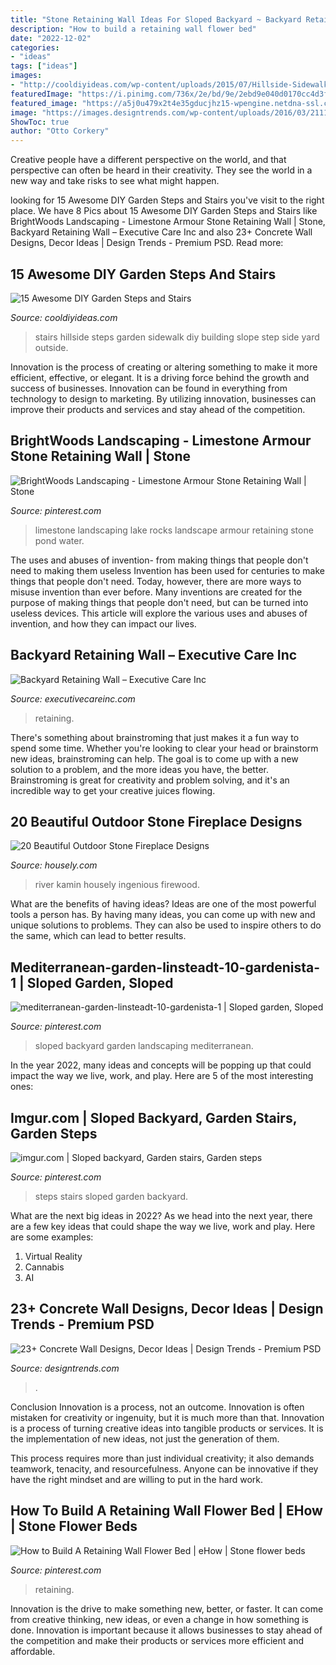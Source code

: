 ```yaml
---
title: "Stone Retaining Wall Ideas For Sloped Backyard ~ Backyard Retaining Wall – Executive Care Inc"
description: "How to build a retaining wall flower bed"
date: "2022-12-02"
categories:
- "ideas"
tags: ["ideas"]
images:
- "http://cooldiyideas.com/wp-content/uploads/2015/07/Hillside-Sidewalk-and-Stairs.jpg"
featuredImage: "https://i.pinimg.com/736x/2e/bd/9e/2ebd9e040d0170cc4d3f1aa1f8f14240.jpg"
featured_image: "https://a5j0u479x2t4e35gducjhz15-wpengine.netdna-ssl.com/wp-content/uploads/2016/04/contemporary-outdoor-stone-fireplace-kit-with-bottom-firewood-storage-plus-beautiful-flowers-750x1117.jpg"
image: "https://images.designtrends.com/wp-content/uploads/2016/03/21110335/Cozy-Patio-Concrete-Wall.jpeg"
ShowToc: true
author: "Otto Corkery"
---
```



Creative people have a different perspective on the world, and that perspective can often be heard in their creativity. They see the world in a new way and take risks to see what might happen.

	

		
looking for 15 Awesome DIY Garden Steps and Stairs you've visit to the right place. We have 8 Pics about 15 Awesome DIY Garden Steps and Stairs like BrightWoods Landscaping - Limestone Armour Stone Retaining Wall | Stone, Backyard Retaining Wall – Executive Care Inc and also 23+ Concrete Wall Designs, Decor Ideas | Design Trends - Premium PSD. Read more:
		
    
## 15 Awesome DIY Garden Steps And Stairs

<img loading=lazy src="http://cooldiyideas.com/wp-content/uploads/2015/07/Hillside-Sidewalk-and-Stairs.jpg" onerror="this.onerror=null;this.src='https://tse3.mm.bing.net/th?id=OIP.4hc6k4TzI4FvarVXpctAngHaLI&amp;pid=15.1';" alt="15 Awesome DIY Garden Steps and Stairs">

_Source: cooldiyideas.com_

>stairs hillside steps garden sidewalk diy building slope step side yard outside. 

	

Innovation is the process of creating or altering something to make it more efficient, effective, or elegant. It is a driving force behind the growth and success of businesses. Innovation can be found in everything from technology to design to marketing. By utilizing innovation, businesses can improve their products and services and stay ahead of the competition.

    
## BrightWoods Landscaping - Limestone Armour Stone Retaining Wall | Stone

<img loading=lazy src="https://i.pinimg.com/736x/20/c5/4c/20c54cc66d6da9f40859419292733d1e.jpg" onerror="this.onerror=null;this.src='https://tse2.mm.bing.net/th?id=OIP.mAMsUD7c-XaHlZn3uLj_uQHaNM&amp;pid=15.1';" alt="BrightWoods Landscaping - Limestone Armour Stone Retaining Wall | Stone">

_Source: pinterest.com_

>limestone landscaping lake rocks landscape armour retaining stone pond water. 

	

The uses and abuses of invention- from making things that people don't need to making them useless
Invention has been used for centuries to make things that people don't need. Today, however, there are more ways to misuse invention than ever before. Many inventions are created for the purpose of making things that people don't need, but can be turned into useless devices. This article will explore the various uses and abuses of invention, and how they can impact our lives.

    
## Backyard Retaining Wall – Executive Care Inc

<img loading=lazy src="https://www.executivecareinc.com/wp-content/uploads/2020/02/DSC_0026.jpg" onerror="this.onerror=null;this.src='https://tse3.mm.bing.net/th?id=OIP.-szBpKISGdthqTTQNq2kTwHaE9&amp;pid=15.1';" alt="Backyard Retaining Wall – Executive Care Inc">

_Source: executivecareinc.com_

>retaining. 

	

There's something about brainstroming that just makes it a fun way to spend some time. Whether you're looking to clear your head or brainstorm new ideas, brainstroming can help. The goal is to come up with a new solution to a problem, and the more ideas you have, the better. Brainstroming is great for creativity and problem solving, and it's an incredible way to get your creative juices flowing.

    
## 20 Beautiful Outdoor Stone Fireplace Designs

<img loading=lazy src="https://a5j0u479x2t4e35gducjhz15-wpengine.netdna-ssl.com/wp-content/uploads/2016/04/contemporary-outdoor-stone-fireplace-kit-with-bottom-firewood-storage-plus-beautiful-flowers-750x1117.jpg" onerror="this.onerror=null;this.src='https://tse3.mm.bing.net/th?id=OIP.UjlTlWfFY23fju8kPqw9FgHaLB&amp;pid=15.1';" alt="20 Beautiful Outdoor Stone Fireplace Designs">

_Source: housely.com_

>river kamin housely ingenious firewood. 

	

What are the benefits of having ideas?
Ideas are one of the most powerful tools a person has. By having many ideas, you can come up with new and unique solutions to problems. They can also be used to inspire others to do the same, which can lead to better results.

    
## Mediterranean-garden-linsteadt-10-gardenista-1 | Sloped Garden, Sloped

<img loading=lazy src="https://i.pinimg.com/736x/3c/0a/ec/3c0aecbe858a7e8ecd1caa35f036dad1--terraced-backyard-sloped-backyard.jpg" onerror="this.onerror=null;this.src='https://tse1.mm.bing.net/th?id=OIP.sD8E4F6hYugKsx17hlI_zAHaLH&amp;pid=15.1';" alt="mediterranean-garden-linsteadt-10-gardenista-1 | Sloped garden, Sloped">

_Source: pinterest.com_

>sloped backyard garden landscaping mediterranean. 

	

In the year 2022, many ideas and concepts will be popping up that could impact the way we live, work, and play. Here are 5 of the most interesting ones:

    
## Imgur.com | Sloped Backyard, Garden Stairs, Garden Steps

<img loading=lazy src="https://i.pinimg.com/736x/2e/bd/9e/2ebd9e040d0170cc4d3f1aa1f8f14240.jpg" onerror="this.onerror=null;this.src='https://tse3.mm.bing.net/th?id=OIP.jnExYEiVivpB_inn5HAxnwHaJ3&amp;pid=15.1';" alt="imgur.com | Sloped backyard, Garden stairs, Garden steps">

_Source: pinterest.com_

>steps stairs sloped garden backyard. 

	

What are the next big ideas in 2022?
As we head into the next year, there are a few key ideas that could shape the way we live, work and play. Here are some examples: 
1. Virtual Reality 
2. Cannabis 
3. AI 

    
## 23+ Concrete Wall Designs, Decor Ideas | Design Trends - Premium PSD

<img loading=lazy src="https://images.designtrends.com/wp-content/uploads/2016/03/21110335/Cozy-Patio-Concrete-Wall.jpeg" onerror="this.onerror=null;this.src='https://tse3.mm.bing.net/th?id=OIP.A515RlTHqqZHNI_WF7hOCwHaLG&amp;pid=15.1';" alt="23+ Concrete Wall Designs, Decor Ideas | Design Trends - Premium PSD">

_Source: designtrends.com_

>. 

	

Conclusion
Innovation is a process, not an outcome.
Innovation is often mistaken for creativity or ingenuity, but it is much more than that. Innovation is a process of turning creative ideas into tangible products or services. It is the implementation of new ideas, not just the generation of them.

This process requires more than just individual creativity; it also demands teamwork, tenacity, and resourcefulness. Anyone can be innovative if they have the right mindset and are willing to put in the hard work.

    
## How To Build A Retaining Wall Flower Bed | EHow | Stone Flower Beds

<img loading=lazy src="https://i.pinimg.com/736x/b2/8f/42/b28f424a3645bc37dce2b35b7171f191--wall-flowers-retaining-walls.jpg" onerror="this.onerror=null;this.src='https://tse4.mm.bing.net/th?id=OIP.xF09zdSD-1Rb7j16AeydNAHaHa&amp;pid=15.1';" alt="How to Build A Retaining Wall Flower Bed | eHow | Stone flower beds">

_Source: pinterest.com_

>retaining. 

	

Innovation is the drive to make something new, better, or faster. It can come from creative thinking, new ideas, or even a change in how something is done. Innovation is important because it allows businesses to stay ahead of the competition and make their products or services more efficient and affordable.

